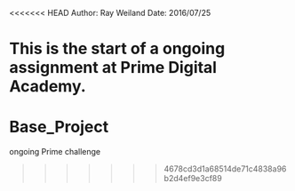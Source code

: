 <<<<<<< HEAD
Author: Ray Weiland
Date: 2016/07/25

This is the start of a ongoing assignment at Prime Digital Academy.
=======
# Base_Project
ongoing Prime challenge
>>>>>>> 4678cd3d1a68514de71c4838a96b2d4ef9e3cf89
